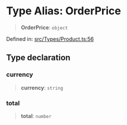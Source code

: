 # Type Alias: OrderPrice

> **OrderPrice**: `object`

Defined in: [src/Types/Product.ts:56](https://github.com/Fokusdotid/Baileys/blob/86ad0f8078178c8586062ad3364a59e068f4b3b2/src/Types/Product.ts#L56)

## Type declaration

### currency

> **currency**: `string`

### total

> **total**: `number`
